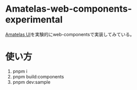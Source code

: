 # Amatelas-web-components-experimental
[Amatelas UI](https://github.com/okmtyuta/amatelas)を実験的にweb-componentsで実装してみている。

# 使い方

1. pnpm i
2. pnpm build:components
3. pnpm dev:sample
